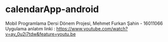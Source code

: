 # calendarApp-android
Mobil Programlama Dersi Dönem Projesi, Mehmet Furkan Şahin - 16011066 
Uygulama anlatım linki : https://www.youtube.com/watch?v=ay_0u2i7tdw&feature=youtu.be
